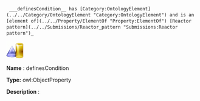 ```
 ___definesCondition__ has [Category:OntologyElement](../../Category/OntologyElement "Category:OntologyElement") and is an [element of](../../Property/ElementOf "Property:ElementOf") [Reactor pattern](../../Submissions/Reactor_pattern "Submissions:Reactor pattern")_

```


  





[![ObjectProperty](../public/images/thumb/c/c3/ObjectProperty.gif/45px-ObjectProperty.gif)](../../Image/ObjectProperty.gif "ObjectProperty")


__Name__ 
 : definesCondition
 



__Type:__ 
 owl:ObjectProperty
 



__Description__ 
 :